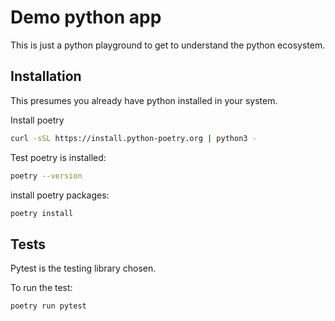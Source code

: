 # Demo python app

This is just a python playground to get to understand the python ecosystem.

## Installation

This presumes you already have python installed in your system.

Install poetry 

``` bash
curl -sSL https://install.python-poetry.org | python3 -

```

Test poetry is installed:

```bash
poetry --version
```

install poetry packages:

```bash
poetry install
```

## Tests

Pytest is the testing library chosen.

To run the test: 

```bash
poetry run pytest
```

